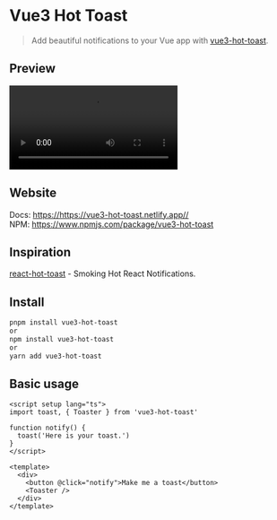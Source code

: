 # Vue3 Hot Toast

> Add beautiful notifications to your Vue app with [vue3-hot-toast](https://github.com/pinky-pig/vue3-hot-toast).

## Preview
![vht](https://cdn.jsdelivr.net/gh/pinky-pig/pic-bed/imagesvht.mp4)

## Website
Docs: <https://https://vue3-hot-toast.netlify.app//>  
NPM: <https://www.npmjs.com/package/vue3-hot-toast>

## Inspiration
[react-hot-toast](https://github.com/timolins/react-hot-toast) - Smoking Hot React Notifications.

## Install 

```sh
pnpm install vue3-hot-toast
or 
npm install vue3-hot-toast
or 
yarn add vue3-hot-toast
```


## Basic usage

```vue
<script setup lang="ts">
import toast, { Toaster } from 'vue3-hot-toast'

function notify() {
  toast('Here is your toast.')
}
</script>

<template>
  <div>
    <button @click="notify">Make me a toast</button>
    <Toaster />
  </div>
</template>
```
